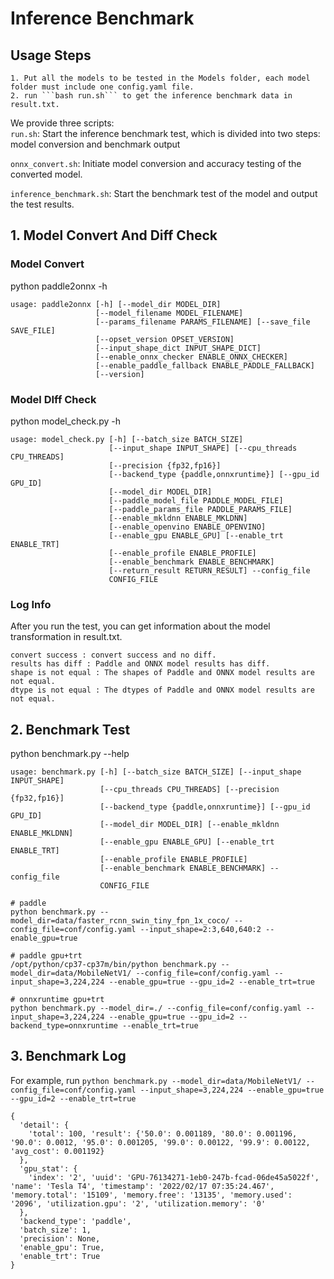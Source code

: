 # Inference Benchmark
## Usage Steps
```
1. Put all the models to be tested in the Models folder, each model folder must include one config.yaml file.
2. run ```bash run.sh``` to get the inference benchmark data in result.txt.
```

We provide three scripts:  
```run.sh```: Start the inference benchmark test, which is divided into two steps: model conversion and benchmark output  

```onnx_convert.sh```: Initiate model conversion and accuracy testing of the converted model.  

```inference_benchmark.sh```: Start the benchmark test of the model and output the test results.

## 1. Model Convert And Diff Check
### Model Convert
python paddle2onnx -h
```
usage: paddle2onnx [-h] [--model_dir MODEL_DIR]
                   [--model_filename MODEL_FILENAME]
                   [--params_filename PARAMS_FILENAME] [--save_file SAVE_FILE]
                   [--opset_version OPSET_VERSION]
                   [--input_shape_dict INPUT_SHAPE_DICT]
                   [--enable_onnx_checker ENABLE_ONNX_CHECKER]
                   [--enable_paddle_fallback ENABLE_PADDLE_FALLBACK]
                   [--version]
```
### Model DIff Check
python model_check.py -h
```
usage: model_check.py [-h] [--batch_size BATCH_SIZE]
                      [--input_shape INPUT_SHAPE] [--cpu_threads CPU_THREADS]
                      [--precision {fp32,fp16}]
                      [--backend_type {paddle,onnxruntime}] [--gpu_id GPU_ID]
                      [--model_dir MODEL_DIR]
                      [--paddle_model_file PADDLE_MODEL_FILE]
                      [--paddle_params_file PADDLE_PARAMS_FILE]
                      [--enable_mkldnn ENABLE_MKLDNN]
                      [--enable_openvino ENABLE_OPENVINO]
                      [--enable_gpu ENABLE_GPU] [--enable_trt ENABLE_TRT]
                      [--enable_profile ENABLE_PROFILE]
                      [--enable_benchmark ENABLE_BENCHMARK]
                      [--return_result RETURN_RESULT] --config_file
                      CONFIG_FILE
```
### Log Info
After you run the test, you can get information about the model transformation in result.txt.  
```
convert success : convert success and no diff.
results has diff : Paddle and ONNX model results has diff.
shape is not equal : The shapes of Paddle and ONNX model results are not equal.
dtype is not equal : The dtypes of Paddle and ONNX model results are not equal.
```
## 2. Benchmark Test
python benchmark.py --help
```
usage: benchmark.py [-h] [--batch_size BATCH_SIZE] [--input_shape INPUT_SHAPE]
                    [--cpu_threads CPU_THREADS] [--precision {fp32,fp16}]
                    [--backend_type {paddle,onnxruntime}] [--gpu_id GPU_ID]
                    [--model_dir MODEL_DIR] [--enable_mkldnn ENABLE_MKLDNN]
                    [--enable_gpu ENABLE_GPU] [--enable_trt ENABLE_TRT]
                    [--enable_profile ENABLE_PROFILE]
                    [--enable_benchmark ENABLE_BENCHMARK] --config_file
                    CONFIG_FILE
```

```
# paddle
python benchmark.py --model_dir=data/faster_rcnn_swin_tiny_fpn_1x_coco/ --config_file=conf/config.yaml --input_shape=2:3,640,640:2 --enable_gpu=true

# paddle gpu+trt
/opt/python/cp37-cp37m/bin/python benchmark.py --model_dir=data/MobileNetV1/ --config_file=conf/config.yaml --input_shape=3,224,224 --enable_gpu=true --gpu_id=2 --enable_trt=true

# onnxruntime gpu+trt
python benchmark.py --model_dir=./ --config_file=conf/config.yaml --input_shape=3,224,224 --enable_gpu=true --gpu_id=2 --backend_type=onnxruntime --enable_trt=true
```

## 3. Benchmark Log

For example, run ```python benchmark.py --model_dir=data/MobileNetV1/ --config_file=conf/config.yaml --input_shape=3,224,224 --enable_gpu=true --gpu_id=2 --enable_trt=true```

```
{
  'detail': {
    'total': 100, 'result': {'50.0': 0.001189, '80.0': 0.001196, '90.0': 0.0012, '95.0': 0.001205, '99.0': 0.00122, '99.9': 0.00122, 'avg_cost': 0.001192}
  },
  'gpu_stat': {
    'index': '2', 'uuid': 'GPU-76134271-1eb0-247b-fcad-06de45a5022f', 'name': 'Tesla T4', 'timestamp': '2022/02/17 07:35:24.467', 'memory.total': '15109', 'memory.free': '13135', 'memory.used': '2096', 'utilization.gpu': '2', 'utilization.memory': '0'
  },
  'backend_type': 'paddle',
  'batch_size': 1,
  'precision': None,
  'enable_gpu': True,
  'enable_trt': True
}
```
